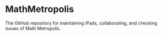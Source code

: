 MathMetropolis
==============

The GitHub repository for maintaining iPads, collaborating, and checking issues of Math Metropolis. 
